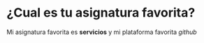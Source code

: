 # ¿Cual es tu asignatura favorita?

Mi asignatura favorita es **servicios** y mi plataforma favorita *github*
